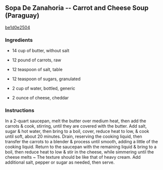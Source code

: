 ## Sopa De Zanahoria -- Carrot and Cheese Soup (Paraguay)

[be1d0e2504](http://www.food.com/recipe/sopa-de-zanahoria-carrot-and-cheese-soup-paraguay-376630)

### Ingredients

 - 14 cup of butter, without salt

 - 12 pound of carrots, raw

 - 12 teaspoon of salt, table

 - 12 teaspoon of sugars, granulated

 - 2 cup of water, bottled, generic

 - 2 ounce of cheese, cheddar

### Instructions

In a 2-quart saucepan, melt the butter over medium heat, then add the carrots & cook, stirring, until they are covered with the butter. Add salt, sugar & hot water, then bring to a boil, cover, reduce heat to low, & cook until soft, about 20 minutes. Drain, reserving the cooking liquid, then transfer the carrots to a blender & process until smooth, adding a little of the cooking liquid. Return to the saucepan with the remaining liquid & bring to a boil, then reduce heat to low & stir in the cheese, while simmering until the cheese melts ~ The texture should be like that of heavy cream. Add additional salt, pepper or sugar as needed, then serve.